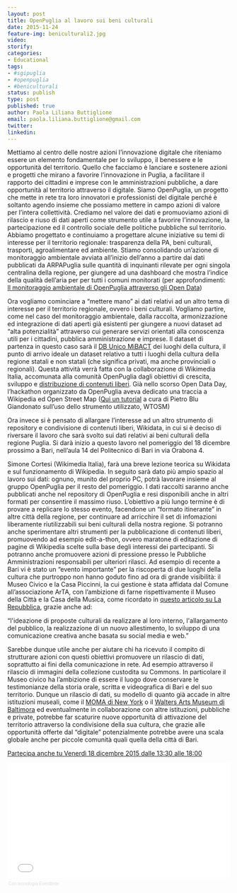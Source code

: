 ```yaml
---
layout: post
title: OpenPuglia al lavoro sui beni culturali
date: 2015-11-24
feature-img: beniculturali2.jpg
video: 
storify: 
categories:
- Educational
tags:
- #sgipuglia
- #openpuglia
- #beniculturali
status: publish
type: post
published: true
author: Paola Liliana Buttiglione
email: paola.liliana.buttiglione@gmail.com
twitter: 
linkedin: 
---
```


Mettiamo al centro delle nostre azioni  l’innovazione  digitale che riteniamo essere un  elemento fondamentale per lo sviluppo, il benessere e le opportunità del territorio. Quello che facciamo è lanciare e  sostenere azioni e progetti che mirano a favorire l’innovazione in Puglia, a facilitare il rapporto dei cittadini e imprese con le amministrazioni pubbliche, a dare opportunità al territorio attraverso il digitale. Siamo OpenPuglia, un progetto che mette in rete tra loro innovatori e professionisti del digitale perché è soltanto agendo insieme che possiamo mettere in campo azioni di valore per l’intera collettività. Crediamo nel valore dei dati e promuoviamo azioni di rilascio e riuso di dati aperti come strumento utile a favorire l’innovazione, la partecipazione ed il controllo sociale delle politiche pubbliche sul territorio. 
Abbiamo progettato e continuiamo a progettare alcune iniziative su temi di interesse per il territorio regionale: trasparenza della PA, beni culturali, trasporti, agroalimentare ed ambiente. Stiamo consolidando un’azione di monitoraggio ambientale avviata all’inizio dell’anno a partire dai dati pubblicati da ARPAPuglia sulle quantità di inquinanti rilevate per ogni singola centralina della regione, per giungere ad una dashboard che mostra l’indice della qualità dell’aria per per tutti i comuni monitorati (per approfondimenti: [Il monitoraggio ambientale di OpenPuglia attraverso gli Open Data](http://www.pionero.it/2015/10/01/il-monitoraggio-ambientale-di-openpuglia-attraverso-gli-open-data/)) 

Ora vogliamo cominciare a “mettere mano” ai dati relativi ad un altro tema di interesse per il territorio regionale, ovvero i beni culturali. Vogliamo partire, come nel caso del monitoraggio ambientale, dalla raccolta, armonizzazione ed integrazione di dati aperti già esistenti per giungere a nuovi dataset ad “alta potenzialità” attraverso cui generare servizi orientati alla conoscenza utili per i cittadini, pubblica amministrazione e imprese. 
Il dataset di partenza in questo caso sarà il [DB Unico MiBACT](http://www.beniculturali.it/mibac/export/MiBAC/sito-MiBAC/MenuPrincipale/LuoghiDellaCultura/) dei luoghi della cultura, il punto di arrivo ideale un dataset relativo a tutti i luoghi della cultura della regione statali e non statali (che significa privati, ma anche provinciali o regionali). 
Questa attività verrà fatta con la collaborazione di Wikimedia Italia, accomunata alla comunità OpenPuglia dagli obiettivi di crescita, sviluppo e [distribuzione di contenuti liberi](https://it.wikipedia.org/wiki/Free_content). Già nello scorso Open Data Day, l’hackathon organizzato da OpenPuglia aveva dedicato una traccia a Wikipedia ed Open Street Map ([Qui un tutorial](http://www.openpompei.it/2015/03/09/data-therapy-e-beni-culturali-con-osm-e-wikipedia/)  a cura di Pietro Blu Giandonato sull’uso dello strumento utilizzato, WTOSM)

Ora invece si è pensato di allargare l’interesse ad un altro strumento di repository e condivisione di contenuti liberi, Wikidata, in cui si è deciso di riversare il lavoro che sarà svolto sui dati relativi ai beni culturali della regione Puglia. 
Si darà inizio a questo lavoro nel pomeriggio del 18 dicembre prossimo a Bari, nell’aula 14 del Politecnico di Bari in via Orabona 4. 

Simone Cortesi (Wikimedia Italia), farà una breve lezione teorica su Wikidata e sul funzionamento di Wikipedia. In seguito sarà dato più ampio spazio al lavoro sui dati: ognuno, munito del proprio PC, potrà lavorare insieme al gruppo OpenPuglia per il resto del pomeriggio.
I dati raccolti saranno anche pubblicati anche nel repository di OpenPuglia e resi disponibili anche in altri formati per consentire il massimo riuso.
L’obiettivo a più lungo termine è di provare a replicare lo stesso evento, facendone un “formato itinerante” in altre città della regione, per continuare ad arricchire il set di infomazioni liberamente riutilizzabili sui beni culturali della nostra regione. Si potranno anche sperimentare altri strumenti per la pubblicazione di contenuti liberi, promuovendo ad esempio edit-a-thon, ovvero maratone di editazione di pagine di Wikipedia scelte sulla base degli interessi dei partecipanti. Si potranno anche promuovere azioni di pressione presso le Pubbliche Amministrazioni responsabili per ulteriori rilasci. Ad esempio di recente a Bari vi è stato un “evento importante” per la riscoperta di due luoghi della cultura che purtroppo non hanno goduto fino ad ora  di grande visibilità: il Museo Civico e la Casa Piccinni, la cui gestione è stata affidata dal Comune all’associazione ArTA, con l’ambizione di farne rispettivamente il Museo della Città e la Casa della Musica, come ricordato in [questo articolo su La Repubblica](http://bari.repubblica.it/cronaca/2015/01/08/news/museo_piccinni-104544181/), grazie anche ad:

“l'ideazione di proposte culturali da realizzare al loro interno, l'allargamento del pubblico, la realizzazione di un nuovo allestimento, lo sviluppo di una comunicazione creativa anche basata su social media e web.” 

Sarebbe dunque utile anche per aiutare chi ha ricevuto il compito di strutturare azioni con questi obiettivi promuovere un rilascio di dati, soprattutto ai fini della comunicazione in rete. Ad esempio attraverso il rilascio di immagini della collezione custodita su Commons. 
In particolare il Museo civico ha l’ambizione di essere il luogo dove conservare le testimonianze della storia orale, scritta e videografica di Bari e del suo territorio. Dunque un rilascio di dati, su modello di quanto già accade in altre istituzioni museali, come il [MOMA di New York](https://medium.com/digital-moma/thousands-of-exhausted-things-or-why-we-dedicated-moma-s-collection-data-to-the-public-domain-7e0a7165e99) o il [Walters Arts Museum di Baltimora](http://openglam.org/2015/07/30/walter-art-museum-goes-cc0/) ed eventualmente in collaborazione con altre istituzioni, pubbliche e private, potrebbe far scaturire nuove opportunità di attivazione del territorio attraverso la condivisione della sua cultura, che grazie alle opportunità offerte dal “digitale” potenzialmente potrebbe avere una scala globale anche per piccole comunità quali quella della città di Bari.

[Partecipa anche tu Venerdì 18 dicembre 2015 dalle 13:30 alle 18:00](https://www.eventbrite.it/e/biglietti-scopriamo-i-luoghi-della-cultura-con-gli-opendata-19682972300)

<div style="width:100%; text-align:left;" ><iframe  src="//eventbrite.it/tickets-external?eid=19682972300&ref=etckt" frameborder="0" height="260" width="100%" vspace="0" hspace="0" marginheight="5" marginwidth="5" scrolling="auto" allowtransparency="true"></iframe><div style="font-family:Helvetica, Arial; font-size:10px; padding:5px 0 5px; margin:2px; width:100%; text-align:left;" ><a class="powered-by-eb" style="color: #dddddd; text-decoration: none;" target="_blank" href="http://www.eventbrite.it/r/etckt">Con tecnologia Eventbrite</a></div></div>

